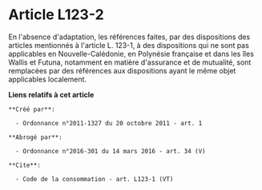 # Article L123-2

En l'absence d'adaptation, les références faites, par des dispositions des articles mentionnés à l'article L. 123-1, à des
dispositions qui ne sont pas applicables en Nouvelle-Calédonie, en Polynésie française et dans les îles Wallis et Futuna,
notamment en matière d'assurance et de mutualité, sont remplacées par des références aux dispositions ayant le même objet
applicables localement.

**Liens relatifs à cet article**

	**Créé par**:

	  - Ordonnance n°2011-1327 du 20 octobre 2011 - art. 1

	**Abrogé par**:

	  - Ordonnance n°2016-301 du 14 mars 2016 - art. 34 (V)

	**Cite**:

	  - Code de la consommation - art. L123-1 (VT)
